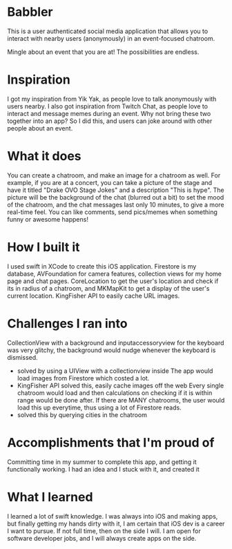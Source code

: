 
# Babbler
This is a user authenticated social media application that allows you to interact with nearby users (anonymously) in an event-focused chatroom. 

Mingle about an event that you are at! The possibilities are endless.

# Inspiration
I got my inspiration from Yik Yak, as people love to talk anonymously with users nearby. I also got inspiration from Twitch Chat, as people love to interact and message memes during an event. Why not bring these two together into an app? So I did this, and users can joke around with other people about an event.

# What it does
You can create a chatroom, and make an image for a chatroom as well. For example, if you are at a concert, you can take a picture of the stage and have it titled "Drake OVO Stage Jokes" and a description "This is hype". The picture will be the background of the chat (blurred out a bit) to set the mood of the chatroom, and the chat messages last only 10 minutes, to give a more real-time feel.
You can like comments, send pics/memes when something funny or awesome happens!

# How I built it
I used swift in XCode to create this iOS application. Firestore is my database, AVFoundation for camera features, collection views for my home page and chat pages. CoreLocation to get the user's location and check if its in radius of a chatroom, and MKMapKit to get a display of the user's current location. KingFisher API to easily cache URL images.

# Challenges I ran into
CollectionView with a background and inputaccessoryview for the keyboard was very glitchy, the background would nudge whenever the keyboard is dismissed.
 - solved by using a UIView with a collectionview inside
The app would load images from Firestore which costed a lot.
- KingFisher API solved this, easily cache images off the web
Every single chatroom would load and then calculations on checking if it is within range would be done after. If there are MANY chatrooms, the user would load this up everytime, thus using a lot of Firestore reads.
- solved this by querying cities in the chatroom

# Accomplishments that I'm proud of
Committing time in my summer to complete this app, and getting it functionally working. I had an idea and I stuck with it, and created it

# What I learned
I learned a lot of swift knowledge. I was always into iOS and making apps, but finally getting my hands dirty with it, I am certain that iOS dev is a career I want to pursue. If not full time, then on the side I will. I am open for software developer jobs, and I will always create apps on the side. 
